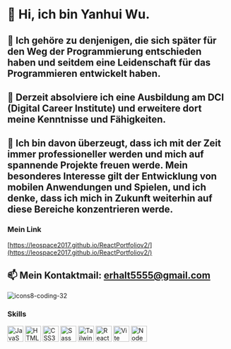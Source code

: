 # 👋 Hi, ich bin Yanhui Wu.


## 👀 Ich gehöre zu denjenigen, die sich später für den Weg der Programmierung entschieden haben und seitdem eine Leidenschaft für das Programmieren entwickelt haben.


## 🌱 Derzeit absolviere ich eine Ausbildung am DCI (Digital Career Institute) und erweitere dort meine Kenntnisse und Fähigkeiten.


## 💞️ Ich bin davon überzeugt, dass ich mit der Zeit immer professioneller werden und mich auf spannende Projekte freuen werde. Mein besonderes Interesse gilt der Entwicklung von mobilen Anwendungen und Spielen, und ich denke, dass ich mich in Zukunft weiterhin auf diese Bereiche konzentrieren werde.

### Mein Link
[https://leospace2017.github.io/ReactPortfoliov2/](https://leospace2017.github.io/ReactPortfoliov2/)


## 📫 Mein  Kontaktmail: erhalt5555@gmail.com 

![icons8-coding-32](https://user-images.githubusercontent.com/115163189/205720551-a2c4ad8b-00fe-4985-a306-693132b7688b.png)


### Skills 
<p align="left">
<a href="https://developer.mozilla.org/en-US/docs/Web/JavaScript" target="_blank" rel="noreferrer"><img src="https://raw.githubusercontent.com/danielcranney/readme-generator/main/public/icons/skills/javascript-colored.svg" width="36" height="36" alt="JavaScript" /></a>
<a href="https://developer.mozilla.org/en-US/docs/Glossary/HTML5" target="_blank" rel="noreferrer"><img src="https://raw.githubusercontent.com/danielcranney/readme-generator/main/public/icons/skills/html5-colored.svg" width="36" height="36" alt="HTML5" /></a>
<a href="https://www.w3.org/TR/CSS/#css" target="_blank" rel="noreferrer"><img src="https://raw.githubusercontent.com/danielcranney/readme-generator/main/public/icons/skills/css3-colored.svg" width="36" height="36" alt="CSS3" /></a>
<a href="https://sass-lang.com/" target="_blank" rel="noreferrer"><img src="https://raw.githubusercontent.com/danielcranney/readme-generator/main/public/icons/skills/sass-colored.svg" width="36" height="36" alt="Sass" /></a>
<a href="https://tailwindcss.com/" target="_blank" rel="noreferrer"><img src="https://raw.githubusercontent.com/danielcranney/readme-generator/main/public/icons/skills/tailwindcss-colored.svg" width="36" height="36" alt="TailwindCSS" /></a>
<a href="https://reactjs.org/" target="_blank" rel="noreferrer"><img src="https://raw.githubusercontent.com/danielcranney/readme-generator/main/public/icons/skills/react-colored.svg" width="36" height="36" alt="React" /></a>
<a href="https://vitejs.dev/" target="_blank" rel="noreferrer"><img src="https://raw.githubusercontent.com/danielcranney/readme-generator/main/public/icons/skills/vite-colored.svg" width="36" height="36" alt="Vite" /></a>
<a href="https://nodejs.org/en/" target="_blank" rel="noreferrer"><img src="https://raw.githubusercontent.com/danielcranney/readme-generator/main/public/icons/skills/nodejs-colored.svg" width="36" height="36" alt="NodeJS" /></a>
</p>
                    
